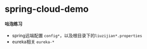 # spring-cloud-demo
#### 咕泡练习
- spring远端配置 `config*`，以及根目录下的`liuzijian*.properties`
- eureka相关 `eureka-*`
